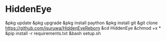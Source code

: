 # HiddenEye
&amp;pkg update &amp;pkg upgrade &amp;pkg install paython &amp;pkg install git &amp;git clone https://github.com/isuruwa/HiddenEyeReborn &amp;cd HiddenEye &amp;chmod +x * &amp;pip install -r requirements.txt &amp;bash setup.sh
